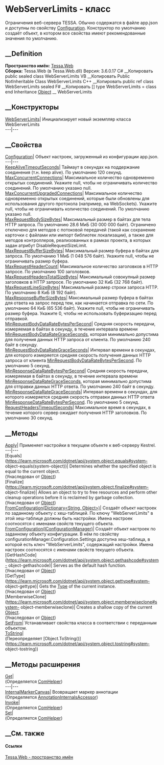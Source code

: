 # WebServerLimits - класс
Ограничения веб-сервера TESSA. Обычно содержатся в файле app.json и доступны
по свойству [Configuration](P_Tessa_Web_WebServerLimits_Configuration.htm).
Конструктор по умолчанию создаёт объект, в котором все свойства имеют
рекомендованные значения по умолчанию.
## __Definition
 **Пространство имён:** [Tessa.Web](N_Tessa_Web.htm)  
 **Сборка:** Tessa.Web (в Tessa.Web.dll) Версия: 3.6.0.17
C# __Копировать
     public sealed class WebServerLimits
VB __Копировать
     Public NotInheritable Class WebServerLimits
C++ __Копировать
     public ref class WebServerLimits sealed
F# __Копировать
     [<SealedAttribute>]
    type WebServerLimits = class end
Inheritance
    [Object](https://learn.microsoft.com/dotnet/api/system.object) __ WebServerLimits
##  __Конструкторы
[WebServerLimits](M_Tessa_Web_WebServerLimits__ctor.htm)| Инициализирует новый
экземпляр класса WebServerLimits  
---|---  
##  __Свойства
[Configuration](P_Tessa_Web_WebServerLimits_Configuration.htm)|  Объект
настроек, загруженный из конфигурации app.json.  
---|---  
[KeepAliveTimeoutSeconds](P_Tessa_Web_WebServerLimits_KeepAliveTimeoutSeconds.htm)|
Таймаут в секундах на поддержание соединения (т.н. keep alive). По умолчанию
120 секунд.  
[MaxConcurrentConnections](P_Tessa_Web_WebServerLimits_MaxConcurrentConnections.htm)|
Максимальное количество одновременно открытых соединений. Укажите null, чтобы
не ограничивать количество соединений. По умолчанию указано null.  
[MaxConcurrentUpgradedConnections](P_Tessa_Web_WebServerLimits_MaxConcurrentUpgradedConnections.htm)|
Максимальное количество одновременно открытых соединений, которые были
обновлены для использования другого протокола (например, на WebSockets).
Укажите null, чтобы не ограничивать количество соединений. По умолчанию
указано null.  
[MaxRequestBodySizeBytes](P_Tessa_Web_WebServerLimits_MaxRequestBodySizeBytes.htm)|
Максимальный размер в байтах для тела HTTP запроса. По умолчанию 28.6 МиБ (30
000 000 байт). Ограничено отключено для методов с потоковой передачей (такой
как сохранение карточки с файлами или импорт библиотек локализации), а также
для методов контроллеров, реализованных в рамках проекта, в которых задан
атрибут DisableRequestSizeLimit.  
[MaxRequestBufferSizeBytes](P_Tessa_Web_WebServerLimits_MaxRequestBufferSizeBytes.htm)|
Максимальный размер буфера в байтах для запроса. По умолчанию 1 МиБ (1 048 576
байт). Укажите null, чтобы не ограничивать размер буфера.  
[MaxRequestHeaderCount](P_Tessa_Web_WebServerLimits_MaxRequestHeaderCount.htm)|
Максимальное количество заголовков в HTTP запросе. По умолчанию 100
заголовков.  
[MaxRequestHeadersTotalSizeBytes](P_Tessa_Web_WebServerLimits_MaxRequestHeadersTotalSizeBytes.htm)|
Максимальный совокупный размер заголовков в HTTP запросе. По умолчанию 32 КиБ
(32 768 байт).  
[MaxRequestLineSizeBytes](P_Tessa_Web_WebServerLimits_MaxRequestLineSizeBytes.htm)|
Максимальный размер строки запроса HTTP. По умолчанию 8 КиБ (8 192 байт).  
[MaxResponseBufferSizeBytes](P_Tessa_Web_WebServerLimits_MaxResponseBufferSizeBytes.htm)|
Максимальный размер буфера в байтах для ответа на запрос перед тем, как
начинается отправка по сети. По умолчанию 64 КиБ (65 536 байт). Укажите null,
чтобы не ограничивать размер буфера. Укажите 0, чтобы не использовать
буферизацию перед отправкой.  
[MinRequestBodyDataRateBytesPerSecond](P_Tessa_Web_WebServerLimits_MinRequestBodyDataRateBytesPerSecond.htm)|
Средняя скорость передачи, измеряемая в байтах в секунду, в течение интервала
времени
[MinRequestBodyDataRateGraceSeconds](P_Tessa_Web_WebServerLimits_MinRequestBodyDataRateGraceSeconds.htm),
которая минимально допустима для получения данных HTTP запроса от клиента. По
умолчанию 240 байт в секунду.  
[MinRequestBodyDataRateGraceSeconds](P_Tessa_Web_WebServerLimits_MinRequestBodyDataRateGraceSeconds.htm)|
Интервал времени в секундах, для которого измеряется средняя скорость
получения данных HTTP запроса от клиента
[MinRequestBodyDataRateBytesPerSecond](P_Tessa_Web_WebServerLimits_MinRequestBodyDataRateBytesPerSecond.htm).
По умолчанию 5 секунд.  
[MinResponseDataRateBytesPerSecond](P_Tessa_Web_WebServerLimits_MinResponseDataRateBytesPerSecond.htm)|
Средняя скорость передачи, измеряемая в байтах в секунду, в течение интервала
времени
[MinResponseDataRateGraceSeconds](P_Tessa_Web_WebServerLimits_MinResponseDataRateGraceSeconds.htm),
которая минимально допустима для отправки данных HTTP ответа. По умолчанию 240
байт в секунду.  
[MinResponseDataRateGraceSeconds](P_Tessa_Web_WebServerLimits_MinResponseDataRateGraceSeconds.htm)|
Интервал времени в секундах, для которого измеряется средняя скорость отправки
данных HTTP ответа
[MinResponseDataRateBytesPerSecond](P_Tessa_Web_WebServerLimits_MinResponseDataRateBytesPerSecond.htm).
По умолчанию 5 секунд.  
[RequestHeadersTimeoutSeconds](P_Tessa_Web_WebServerLimits_RequestHeadersTimeoutSeconds.htm)|
Максимальное время в секундах, в течение которого сервер ожидает получения
HTTP заголовков. По умолчанию 30 секунд.  
## __Методы
[Apply](M_Tessa_Web_WebServerLimits_Apply.htm)|  Применяет настройки в текущем
объекте к веб-серверу Kestrel.  
---|---  
[Equals](https://learn.microsoft.com/dotnet/api/system.object.equals#system-
object-equals\(system-object\))| Determines whether the specified object is
equal to the current object.  
(Унаследован от
[Object](https://learn.microsoft.com/dotnet/api/system.object))  
[Finalize](https://learn.microsoft.com/dotnet/api/system.object.finalize#system-
object-finalize)| Allows an object to try to free resources and perform other
cleanup operations before it is reclaimed by garbage collection.  
(Унаследован от
[Object](https://learn.microsoft.com/dotnet/api/system.object))  
[FromConfiguration(Dictionary<String,
Object>)](M_Tessa_Web_WebServerLimits_FromConfiguration.htm)|  Создаёт объект
настроек по заданному объекту с хеш-таблицей. По ключу "WebServerLimits" в
этой хеш-таблице должны быть настройки. Имена настроек соотносятся с именами
свойств текущего объекта.  
[FromConfiguration(IConfigurationManager)](M_Tessa_Web_WebServerLimits_FromConfiguration_1.htm)|
Создаёт объект настроек по заданному объекту конфигурации. В нём по свойству
configurationManager.Configuration.Settings доступна хеш-таблица, в которой
есть ключ "WebServerLimits", содержащий настройки. Имена настроек соотносятся
с именами свойств текущего объекта.  
[GetHashCode](https://learn.microsoft.com/dotnet/api/system.object.gethashcode#system-
object-gethashcode)| Serves as the default hash function.  
(Унаследован от
[Object](https://learn.microsoft.com/dotnet/api/system.object))  
[GetType](https://learn.microsoft.com/dotnet/api/system.object.gettype#system-
object-gettype)| Gets the
[Type](https://learn.microsoft.com/dotnet/api/system.type) of the current
instance.  
(Унаследован от
[Object](https://learn.microsoft.com/dotnet/api/system.object))  
[MemberwiseClone](https://learn.microsoft.com/dotnet/api/system.object.memberwiseclone#system-
object-memberwiseclone)| Creates a shallow copy of the current
[Object](https://learn.microsoft.com/dotnet/api/system.object).  
(Унаследован от
[Object](https://learn.microsoft.com/dotnet/api/system.object))  
[SetFrom](M_Tessa_Web_WebServerLimits_SetFrom.htm)|  Устанавливает свойства
класса в соответствии с переданным объектом.  
[ToString](M_Tessa_Web_WebServerLimits_ToString.htm)|  
(Переопределяет
[Object.ToString()](https://learn.microsoft.com/dotnet/api/system.object.tostring#system-
object-tostring))  
##  __Методы расширения
[Get](M_Tessa_Extensions_Default_Client_EDS_ComHelper_Get.htm)|  
(Определяется
[ComHelper](T_Tessa_Extensions_Default_Client_EDS_ComHelper.htm))  
---|---  
[InternalMarkerCanvas](M_Tessa_UI_Views_Charting_Annotations_AnnotationInternalsAccessor_InternalMarkerCanvas.htm)|
Возвращает маркер аннотации  
(Определяется
[AnnotationInternalsAccessor](T_Tessa_UI_Views_Charting_Annotations_AnnotationInternalsAccessor.htm))  
[Invoke](M_Tessa_Extensions_Default_Client_EDS_ComHelper_Invoke.htm)|  
(Определяется
[ComHelper](T_Tessa_Extensions_Default_Client_EDS_ComHelper.htm))  
[Set](M_Tessa_Extensions_Default_Client_EDS_ComHelper_Set.htm)|  
(Определяется
[ComHelper](T_Tessa_Extensions_Default_Client_EDS_ComHelper.htm))  
##  __См. также
#### Ссылки
[Tessa.Web - пространство имён](N_Tessa_Web.htm)
